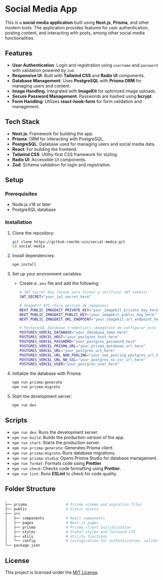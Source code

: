 # Social Media App

This is a **social media application** built using **Next.js**, **Prisma**, and other modern tools. The application provides features for user authentication, posting content, and interacting with posts, among other social media functionalities.

## Features

- **User Authentication**: Login and registration using `username` and `password` with validation powered by `zod`.
- **Responsive UI**: Built with **Tailwind CSS** and **Radix UI** components.
- **Database Management**: Uses **PostgreSQL** with **Prisma ORM** for managing users and content.
- **Image Handling**: Integrated with **ImageKit** for optimized image uploads.
- **Secure Password Management**: Passwords are hashed using **bcrypt**.
- **Form Handling**: Utilizes **react-hook-form** for form validation and management.

## Tech Stack

- **Next.js**: Framework for building the app.
- **Prisma**: ORM for interacting with PostgreSQL.
- **PostgreSQL**: Database used for managing users and social media data.
- **React**: For building the frontend.
- **Tailwind CSS**: Utility-first CSS framework for styling.
- **Radix UI**: Accessible UI components.
- **Zod**: Schema validation for login and registration.

## Setup

### Prerequisites

- Node.js v18 or later
- PostgreSQL database

### Installation

1. Clone the repository:

   ```bash
   git clone https://github.com/bk-sin/social-media.git
   cd social-media
   ```

2. Install dependencies:

   ```bash
   npm install
   ```

3. Set up your environment variables:

   - Create a `.env` file and add the following:

     ```bash
     # JWT Secret Key (Usado para firmar y verificar JWT tokens)
     JWT_SECRET="your_jwt_secret_here"

     # ImageKit API (Para gestión de imágenes)
     NEXT_PUBLIC_IMAGEKIT_PRIVATE_KEY="your_imagekit_private_key_here"
     NEXT_PUBLIC_IMAGEKIT_PUBLIC_KEY="your_imagekit_public_key_here"
     NEXT_PUBLIC_IMAGEKIT_URL_ENDPOINT="your_imagekit_url_endpoint_here"

     # PostgreSQL Database Credentials (Asegúrate de configurar esto correctamente)
     POSTGRES_VERCEL_DATABASE="your_database_name_here"
     POSTGRES_VERCEL_HOST="your_postgres_host_here"
     POSTGRES_VERCEL_PASSWORD="your_postgres_password_here"
     POSTGRES_VERCEL_PRISMA_URL="your_prisma_database_url_here"
     POSTGRES_VERCEL_URL="your_postgres_url_here"
     POSTGRES_VERCEL_URL_NON_POOLING="your_non_pooling_postgres_url_here"
     POSTGRES_VERCEL_URL_NO_SSL="your_postgres_no_ssl_url_here"
     POSTGRES_VERCEL_USER="your_postgres_user_here"
     ```

4. Initialize the database with Prisma:

   ```bash
   npm run prisma:generate
   npm run prisma:migrate
   ```

5. Start the development server:
   ```bash
   npm run dev
   ```

## Scripts

- `npm run dev`: Runs the development server.
- `npm run build`: Builds the production version of the app.
- `npm run start`: Starts the production server.
- `npm run prisma:generate`: Generates Prisma client.
- `npm run prisma:migrate`: Runs database migrations.
- `npm run prisma:studio`: Opens Prisma Studio for database management.
- `npm run format`: Formats code using **Prettier**.
- `npm run check`: Checks code formatting using **Prettier**.
- `npm run lint`: Runs **ESLint** to check for code quality.

## Folder Structure

```bash
.
├── prisma                  # Prisma schema and migration files
├── public                  # Static assets
├── src
│   ├── components          # React components
│   ├── pages               # Next.js pages
│   ├── prisma              # Prisma client initialization
│   ├── styles              # Global styles and Tailwind CSS
│   ├── utils               # Utility functions
│   └── config              # Configuration for authentication, validation, etc.
└── package.json
```

## License

This project is licensed under the [MIT License](LICENSE).
